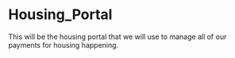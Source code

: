 # Housing_Portal
This will be the housing portal that we will use to manage all of our payments for housing happening. 
